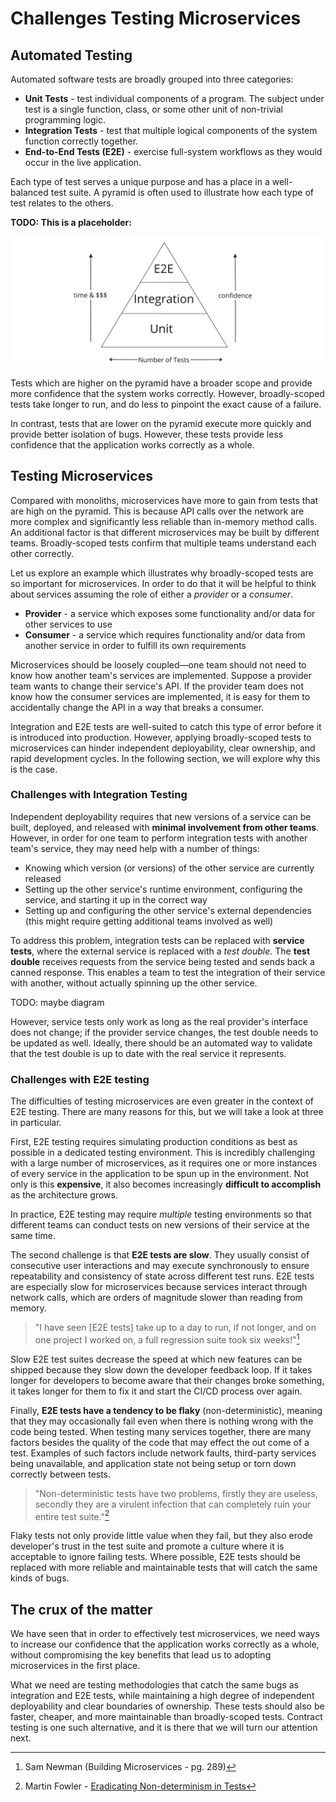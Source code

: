 # Challenges Testing Microservices

## Automated Testing

Automated software tests are broadly grouped into three categories:

- **Unit Tests** - test individual components of a program.
  The subject under test is a single function, class, or some other unit of non-trivial programming logic.
- **Integration Tests** - test that multiple logical components of the system function correctly together.
- **End-to-End Tests (E2E)** - exercise full-system workflows as they would occur in the live application.

Each type of test serves a unique purpose and has a place in a well-balanced test suite.
A pyramid is often used to illustrate how each type of test relates to the others.

**TODO: This is a placeholder:**

![Alt text](./image.png)

Tests which are higher on the pyramid have a broader scope and provide more confidence that the system works correctly.
However, broadly-scoped tests take longer to run, and do less to pinpoint the exact cause of a failure.

In contrast, tests that are lower on the pyramid execute more quickly and provide better isolation of bugs.
However, these tests provide less confidence that the application works correctly as a whole.

## Testing Microservices

Compared with monoliths, microservices have more to gain from tests that are high on the pyramid.
This is because API calls over the network are more complex and significantly less reliable than in-memory method calls.
An additional factor is that different microservices may be built by different teams.
Broadly-scoped tests confirm that multiple teams understand each other correctly.

Let us explore an example which illustrates why broadly-scoped tests are so important for microservices.
In order to do that it will be helpful to think about services assuming the role of either a *provider* or a *consumer*.

- **Provider** - a service which exposes some functionality and/or data for other services to use
- **Consumer** - a service which requires functionality and/or data from another service in order to fulfill its own requirements

Microservices should be loosely coupled—one team should not need to know how another team's services are implemented.
Suppose a provider team wants to change their service's API.
If the provider team does not know how the consumer services are implemented, it is easy for them to accidentally change the API in a way that breaks a consumer.

Integration and E2E tests are well-suited to catch this type of error before it is introduced into production.
However, applying broadly-scoped tests to microservices can hinder independent deployability, clear ownership, and rapid development cycles.
In the following section, we will explore why this is the case.

### Challenges with Integration Testing

Independent deployability requires that new versions of a service can be built, deployed, and released with **minimal involvement from other teams**.
However, in order for one team to perform integration tests with another team's service, they may need help with a number of things:

- Knowing which version (or versions) of the other service are currently released
- Setting up the other service's runtime environment, configuring the service, and starting it up in the correct way
- Setting up and configuring the other service's external dependencies (this might require getting additional teams involved as well)

To address this problem, integration tests can be replaced with **service tests**, where the external service is replaced with a *test double*.
The **test double** receives requests from the service being tested and sends back a canned response.
This enables a team to test the integration of their service with another, without actually spinning up the other service.

TODO: maybe diagram

However, service tests only work as long as the real provider's interface does not change; if the provider service changes, the test double needs to be updated as well.
Ideally, there should be an automated way to validate that the test double is up to date with the real service it represents.

### Challenges with E2E testing

The difficulties of testing microservices are even greater in the context of E2E testing.
There are many reasons for this, but we will take a look at three in particular.

First, E2E testing requires simulating production conditions as best as possible in a dedicated testing environment.
This is incredibly challenging with a large number of microservices, as it requires one or more instances of every service in the application to be spun up in the environment.
Not only is this **expensive**, it also becomes increasingly **difficult to accomplish** as the architecture grows.

In practice, E2E testing may require *multiple* testing environments so that different teams can conduct tests on new versions of their service at the same time.

The second challenge is that **E2E tests are slow**.
They usually consist of consecutive user interactions and may execute synchronously to ensure repeatability and consistency of state across different test runs.
E2E tests are especially slow for microservices because services interact through network calls, which are orders of magnitude slower than reading from memory.

> "I have seen \[E2E tests\] take up to a day to run, if not longer, and on one project I worked on, a full regression suite took six weeks!"[^1]

Slow E2E test suites decrease the speed at which new features can be shipped because they slow down the developer feedback loop.
If it takes longer for developers to become aware that their changes broke something, it takes longer for them to fix it and start the CI/CD process over again.

Finally, **E2E tests have a tendency to be flaky** (non-deterministic), meaning that they may occasionally fail even when there is nothing wrong with the code being tested.
When testing many services together, there are many factors besides the quality of the code that may effect the out come of a test.
Examples of such factors include network faults, third-party services being unavailable, and application state not being setup or torn down correctly between tests.

> "Non-deterministic tests have two problems, firstly they are useless, secondly they are a virulent infection that can completely ruin your entire test suite."[^2]

Flaky tests not only provide little value when they fail, but they also erode developer's trust in the test suite and promote a culture where it is acceptable to ignore failing tests.
Where possible, E2E tests should be replaced with more reliable and maintainable tests that will catch the same kinds of bugs.

## The crux of the matter

We have seen that in order to effectively test microservices, we need ways to increase our confidence that the application works correctly as a whole, without compromising the key benefits that lead us to adopting microservices in the first place.

What we need are testing methodologies that catch the same bugs as integration and E2E tests, while maintaining a high degree of independent deployability and clear boundaries of ownership.
These tests should also be faster, cheaper, and more maintainable than broadly-scoped tests. Contract testing is one such alternative, and it is there that we will turn our attention next.

[^1]: Sam Newman (Building Microservices - pg. 289)
[^2]: Martin Fowler - [Eradicating Non-determinism in Tests](https://martinfowler.com/articles/nonDeterminism.html)